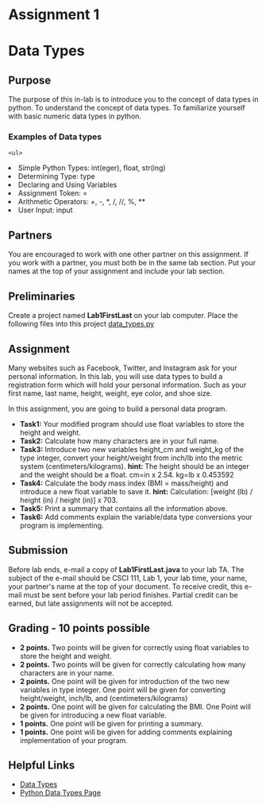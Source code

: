  <!DOCTYPE html>

  <head>

   # Assignment 1

  </head>

  <body>

  <h1>Data Types</h1>

  <h2>Purpose</h2>

  <p>
    The purpose of this in-lab is to introduce you to the concept of data types in python.
    To understand the concept of data types.
    To familiarize yourself with basic numeric data types in python.
    </p>

  ### Examples of Data types
    <ul>
  <li>Simple Python Types: int(eger), float, str(ing)</li>
  <li>Determining Type: type
  <li>Declaring and Using Variables</li>
  <li>Assignment Token: =</li>
  <li>Arithmetic Operators: +, -, *, /, //, %, **</li>
  <li>User Input: input</li>
  </ul>


  <h2>Partners</h2>

  <p>
    You are encouraged to work with one other partner on this assignment.
    If you work with a partner, you must both be in the same lab section.
    Put your names at the top of your assignment and include your lab section.
  </p>

  <h2>Preliminaries</h2>

  <p>
    Create a project named <b>Lab1FirstLast</b> on your lab computer.
    Place the following files into this project <a href="data_types.py"> data_types.py
    </a>
  </p>

  <h2>Assignment</h2>

  <p>
  Many websites such as Facebook, Twitter, and Instagram ask for your personal information. In this lab, you will use data types to build a registration form which will hold your personal information. Such as your first name, last name, height, weight, eye color, and shoe size.
  </p>

  <p>
    In this assignment, you are going to build a personal data program.
  </p>

  <ul>
    <b><li>Task1:</b> Your modified program should use float variables to store the height and weight. </li>
    <b><li>Task2:</b> Calculate how many characters are in your full name.</li>
    <b><li>Task3:</b> Introduce two new variables height_cm and weight_kg of the type integer, convert your height/weight from inch/lb into the metric system (centimeters/kilograms). <b>hint: </b>The height should be an integer and the weight should be a float. cm=in x 2.54.  kg=lb x 0.453592 </li>
    <b><li>Task4:</b> Calculate the body mass index (BMI = mass/height) and introduce a new float variable to save it. <b>hint:</b> Calculation: [weight (lb) / height (in) / height (in)] x 703. </li>
    <b><li>Task5:</b> Print a summary that contains all the information above.
    <b><li>Task6:</b> Add comments explain the variable/data type conversions your program is implementing.</li>
  </ul>

  <p>
  </p>


  <h2>Submission</h2>

  <p>
    Before lab ends, e-mail a copy of <b>Lab1FirstLast.java</b> to your
    lab TA.  The subject of the e-mail should be CSCI 111, Lab 1,
    your lab time, your name, your partner's name at the top of your document.
    To receive credit, this e-mail must be sent before your
    lab period finishes.  Partial credit can be earned, but late
    assignments will not be accepted.
  </p>

  <h2>Grading - 10 points possible</h2>

  <ul>
    <b><li>2 points.</b>  Two points will be given for correctly using float variables to store the height and weight. </li>
    <b><li>2 points.</b>  Two points will be given for correctly calculating how many characters are in your name. </li>
   <b> <li>2 points.</b>  One point will be given for introduction of the two new variables in type integer. One point will be given for converting height/weight, inch/lb, and (centimeters/kilograms) </li>
    <b><li>2 points.</b>  One point will be given for calculating the BMI. One Point will be given for introducing a new float variable.  </li>
    <b><li>1 points.</b>  One point will be given for printing a summary.  </li>
    <b><li>1 points.</b>  One point will be given for adding comments explaining implementation of your program. </li>


  </ul>

  <h2>Helpful Links</h2>

  <p>
    <ul>
    <li> <a href="https://en.wikibooks.org/wiki/Python_Programming/Data_Types">Data Types</a> </li>
    <li> <a href="https://docs.python.org/2/library/datatypes.html">Python Data Types Page</a> </li>
    </ul>
  </p>

  </body>
  </html>
